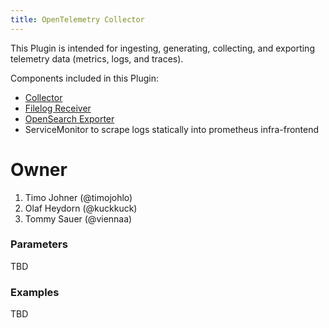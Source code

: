 ```yaml
---
title: OpenTelemetry Collector
---
```


This Plugin is intended for ingesting, generating, collecting, and exporting telemetry data (metrics, logs, and traces). 

Components included in this Plugin:

- [Collector](https://github.com/open-telemetry/opentelemetry-collector)
- [Filelog Receiver](https://github.com/open-telemetry/opentelemetry-collector-contrib/tree/main/receiver/filelogreceiver)
- [OpenSearch Exporter](https://github.com/open-telemetry/opentelemetry-collector-contrib/tree/main/exporter/opensearchexporter)
- ServiceMonitor to scrape logs statically into prometheus infra-frontend

# Owner

1. Timo Johner (@timojohlo) 
2. Olaf Heydorn (@kuckkuck) 
3. Tommy Sauer (@viennaa) 

### Parameters

TBD

### Examples

TBD